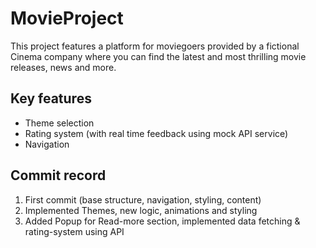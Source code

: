 # MovieProject

This project features a platform for moviegoers provided by a fictional Cinema company where you can find the latest and most thrilling movie releases, news and more.

## Key features

* Theme selection
* Rating system (with real time feedback using mock API service)
* Navigation

## Commit record

1. First commit (base structure, navigation, styling, content)
2. Implemented Themes, new logic, animations and styling
3. Added Popup for Read-more section, implemented data fetching & rating-system using API